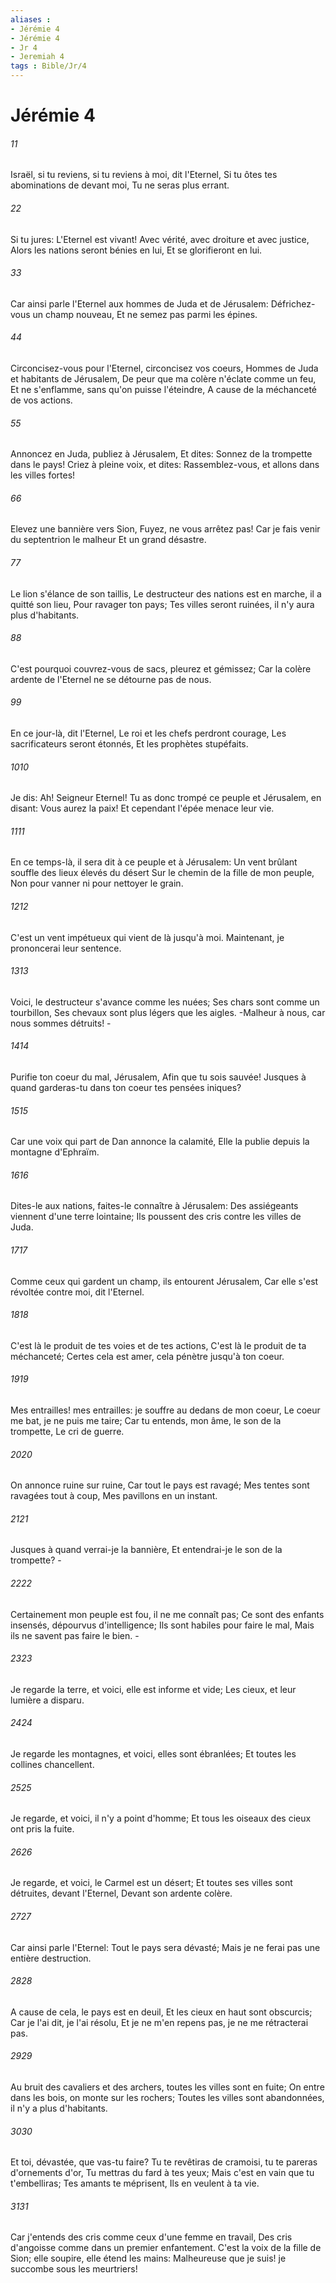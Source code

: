 ```yaml
---
aliases : 
- Jérémie 4
- Jérémie 4
- Jr 4
- Jeremiah 4
tags : Bible/Jr/4
---
```


# Jérémie 4

###### 11
Israël, si tu reviens, si tu reviens à moi, dit l'Eternel, Si tu ôtes tes abominations de devant moi, Tu ne seras plus errant.
###### 22
Si tu jures: L'Eternel est vivant! Avec vérité, avec droiture et avec justice, Alors les nations seront bénies en lui, Et se glorifieront en lui.
###### 33
Car ainsi parle l'Eternel aux hommes de Juda et de Jérusalem: Défrichez-vous un champ nouveau, Et ne semez pas parmi les épines.
###### 44
Circoncisez-vous pour l'Eternel, circoncisez vos coeurs, Hommes de Juda et habitants de Jérusalem, De peur que ma colère n'éclate comme un feu, Et ne s'enflamme, sans qu'on puisse l'éteindre, A cause de la méchanceté de vos actions.
###### 55
Annoncez en Juda, publiez à Jérusalem, Et dites: Sonnez de la trompette dans le pays! Criez à pleine voix, et dites: Rassemblez-vous, et allons dans les villes fortes!
###### 66
Elevez une bannière vers Sion, Fuyez, ne vous arrêtez pas! Car je fais venir du septentrion le malheur Et un grand désastre.
###### 77
Le lion s'élance de son taillis, Le destructeur des nations est en marche, il a quitté son lieu, Pour ravager ton pays; Tes villes seront ruinées, il n'y aura plus d'habitants.
###### 88
C'est pourquoi couvrez-vous de sacs, pleurez et gémissez; Car la colère ardente de l'Eternel ne se détourne pas de nous.
###### 99
En ce jour-là, dit l'Eternel, Le roi et les chefs perdront courage, Les sacrificateurs seront étonnés, Et les prophètes stupéfaits.
###### 1010
Je dis: Ah! Seigneur Eternel! Tu as donc trompé ce peuple et Jérusalem, en disant: Vous aurez la paix! Et cependant l'épée menace leur vie.
###### 1111
En ce temps-là, il sera dit à ce peuple et à Jérusalem: Un vent brûlant souffle des lieux élevés du désert Sur le chemin de la fille de mon peuple, Non pour vanner ni pour nettoyer le grain.
###### 1212
C'est un vent impétueux qui vient de là jusqu'à moi. Maintenant, je prononcerai leur sentence.
###### 1313
Voici, le destructeur s'avance comme les nuées; Ses chars sont comme un tourbillon, Ses chevaux sont plus légers que les aigles. -Malheur à nous, car nous sommes détruits! -
###### 1414
Purifie ton coeur du mal, Jérusalem, Afin que tu sois sauvée! Jusques à quand garderas-tu dans ton coeur tes pensées iniques?
###### 1515
Car une voix qui part de Dan annonce la calamité, Elle la publie depuis la montagne d'Ephraïm.
###### 1616
Dites-le aux nations, faites-le connaître à Jérusalem: Des assiégeants viennent d'une terre lointaine; Ils poussent des cris contre les villes de Juda.
###### 1717
Comme ceux qui gardent un champ, ils entourent Jérusalem, Car elle s'est révoltée contre moi, dit l'Eternel.
###### 1818
C'est là le produit de tes voies et de tes actions, C'est là le produit de ta méchanceté; Certes cela est amer, cela pénètre jusqu'à ton coeur.
###### 1919
Mes entrailles! mes entrailles: je souffre au dedans de mon coeur, Le coeur me bat, je ne puis me taire; Car tu entends, mon âme, le son de la trompette, Le cri de guerre.
###### 2020
On annonce ruine sur ruine, Car tout le pays est ravagé; Mes tentes sont ravagées tout à coup, Mes pavillons en un instant.
###### 2121
Jusques à quand verrai-je la bannière, Et entendrai-je le son de la trompette? -
###### 2222
Certainement mon peuple est fou, il ne me connaît pas; Ce sont des enfants insensés, dépourvus d'intelligence; Ils sont habiles pour faire le mal, Mais ils ne savent pas faire le bien. -
###### 2323
Je regarde la terre, et voici, elle est informe et vide; Les cieux, et leur lumière a disparu.
###### 2424
Je regarde les montagnes, et voici, elles sont ébranlées; Et toutes les collines chancellent.
###### 2525
Je regarde, et voici, il n'y a point d'homme; Et tous les oiseaux des cieux ont pris la fuite.
###### 2626
Je regarde, et voici, le Carmel est un désert; Et toutes ses villes sont détruites, devant l'Eternel, Devant son ardente colère.
###### 2727
Car ainsi parle l'Eternel: Tout le pays sera dévasté; Mais je ne ferai pas une entière destruction.
###### 2828
A cause de cela, le pays est en deuil, Et les cieux en haut sont obscurcis; Car je l'ai dit, je l'ai résolu, Et je ne m'en repens pas, je ne me rétracterai pas.
###### 2929
Au bruit des cavaliers et des archers, toutes les villes sont en fuite; On entre dans les bois, on monte sur les rochers; Toutes les villes sont abandonnées, il n'y a plus d'habitants.
###### 3030
Et toi, dévastée, que vas-tu faire? Tu te revêtiras de cramoisi, tu te pareras d'ornements d'or, Tu mettras du fard à tes yeux; Mais c'est en vain que tu t'embelliras; Tes amants te méprisent, Ils en veulent à ta vie.
###### 3131
Car j'entends des cris comme ceux d'une femme en travail, Des cris d'angoisse comme dans un premier enfantement. C'est la voix de la fille de Sion; elle soupire, elle étend les mains: Malheureuse que je suis! je succombe sous les meurtriers!
